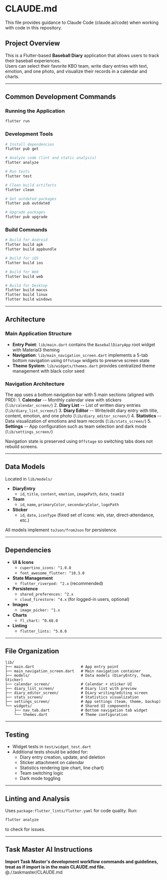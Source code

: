 # CLAUDE.md

This file provides guidance to Claude Code (claude.ai/code) when working
with code in this repository.

## Project Overview

This is a Flutter-based **Baseball Diary** application that allows users
to track their baseball experiences.\
Users can select their favorite KBO team, write diary entries with text,
emotion, and one photo, and visualize their records in a calendar and
charts.

------------------------------------------------------------------------

## Common Development Commands

### Running the Application

``` bash
flutter run
```

### Development Tools

``` bash
# Install dependencies
flutter pub get

# Analyze code (lint and static analysis)
flutter analyze

# Run tests
flutter test

# Clean build artifacts
flutter clean

# Get outdated packages
flutter pub outdated

# Upgrade packages
flutter pub upgrade
```

### Build Commands

``` bash
# Build for Android
flutter build apk
flutter build appbundle

# Build for iOS
flutter build ios

# Build for Web
flutter build web

# Build for Desktop
flutter build macos
flutter build linux
flutter build windows
```

------------------------------------------------------------------------

## Architecture

### Main Application Structure

-   **Entry Point**: `lib/main.dart` contains the `BaseballDiaryApp`
    root widget with Material3 theming
-   **Navigation**: `lib/main_navigation_screen.dart` implements a 5-tab
    bottom navigation using `Offstage` widgets to preserve screen state
-   **Theme System**: `lib/widgets/themes.dart` provides centralized
    theme management with black color seed

### Navigation Architecture

The app uses a bottom navigation bar with 5 main sections (aligned with
PRD): 1. **Calendar** -- Monthly calendar view with stickers
(`lib/calendar_screen/`) 2. **Diary List** -- List of written diary
entries (`lib/diary_list_screen/`) 3. **Diary Editor** -- Write/edit
diary entry with title, content, emotion, and one photo
(`lib/diary_editor_screen/`) 4. **Statistics** -- Data visualization of
emotions and team records (`lib/stats_screen/`) 5. **Settings** -- App
configuration such as team selection and dark mode
(`lib/settings_screen/`)

Navigation state is preserved using `Offstage` so switching tabs does
not rebuild screens.

------------------------------------------------------------------------

## Data Models

Located in `lib/models/`

-   **DiaryEntry**
    -   `id`, `title`, `content`, `emotion`, `imagePath`, `date`,
        `teamId`
-   **Team**
    -   `id`, `name`, `primaryColor`, `secondaryColor`, `logoPath`
-   **Sticker**
    -   `id`, `date`, `iconType` (fixed set of icons: win, star,
        direct-attendance, etc.)

All models implement `toJson/fromJson` for persistence.

------------------------------------------------------------------------

## Dependencies

-   **UI & Icons**
    -   `cupertino_icons: ^1.0.8`
    -   `font_awesome_flutter: ^10.3.0`
-   **State Management**
    -   `flutter_riverpod: ^2.x` (recommended)
-   **Persistence**
    -   `shared_preferences: ^2.x`
    -   `cloud_firestore: ^4.x` (for logged-in users, optional)
-   **Images**
    -   `image_picker: ^1.x`
-   **Charts**
    -   `fl_chart: ^0.68.0`
-   **Linting**
    -   `flutter_lints: ^5.0.0`

------------------------------------------------------------------------

## File Organization

    lib/
    ├── main.dart                     # App entry point
    ├── main_navigation_screen.dart   # Main navigation container
    ├── models/                       # Data models (DiaryEntry, Team, Sticker)
    ├── calendar_screen/              # Calendar + sticker UI
    ├── diary_list_screen/            # Diary list with preview
    ├── diary_editor_screen/          # Diary writing/editing screen
    ├── stats_screen/                 # Statistics visualization
    ├── settings_screen/              # App settings (team, theme, backup)
    └── widgets/                      # Shared UI components
        ├── nav_tab.dart              # Bottom navigation tab widget
        └── themes.dart               # Theme configuration

------------------------------------------------------------------------

## Testing

-   Widget tests in `test/widget_test.dart`
-   Additional tests should be added for:
    -   Diary entry creation, update, and deletion
    -   Sticker attachment on calendar
    -   Statistics rendering (pie chart, line chart)
    -   Team switching logic
    -   Dark mode toggling

------------------------------------------------------------------------

## Linting and Analysis

Uses `package:flutter_lints/flutter.yaml` for code quality. Run:

``` bash
flutter analyze
```

to check for issues.

------------------------------------------------------------------------

## Task Master AI Instructions

**Import Task Master's development workflow commands and guidelines,
treat as if import is in the main CLAUDE.md file.**\
@./.taskmaster/CLAUDE.md
